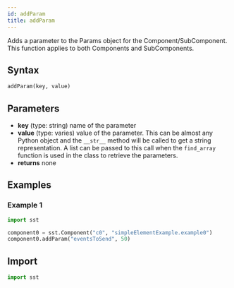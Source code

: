 ```yaml
---
id: addParam
title: addParam
---
```


<!---
SAND2022-6843 O
Source: sst-documentation/manuals/python
--->

Adds a parameter to the Params object for the Component/SubComponent. This function applies to both Components and SubComponents.

## Syntax
```python
addParam(key, value)
```

## Parameters
* **key** (type: string) name of the parameter 
* **value** (type: varies) value of the parameter. This can be almost any Python object and the `__str__` method will be called to get a string representation. A list can be passed to this call when the `find_array` function is used in the class to retrieve the parameters. 
* **returns** none


## Examples

### Example 1
```python
import sst

component0 = sst.Component("c0", "simpleElementExample.example0")
component0.addParam("eventsToSend", 50)
```

## Import
```python
import sst
```
